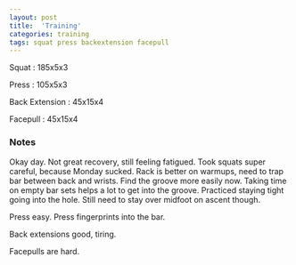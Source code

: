```yaml
---
layout: post
title:  'Training'
categories: training
tags: squat press backextension facepull
---
```


Squat       :   185x5x3

Press       :   105x5x3

Back Extension      :   45x15x4

Facepull    :   45x15x4

### Notes

Okay day. Not great recovery, still feeling fatigued. Took squats super careful, because
Monday sucked. Rack is better on warmups, need to trap bar between back and wrists. Find
the groove more easily now. Taking time on empty bar sets helps a lot to get into the
groove. Practiced staying tight going into the hole. Still need to stay over midfoot on
ascent though.

Press easy. Press fingerprints into the bar.

Back extensions good, tiring.

Facepulls are hard.
